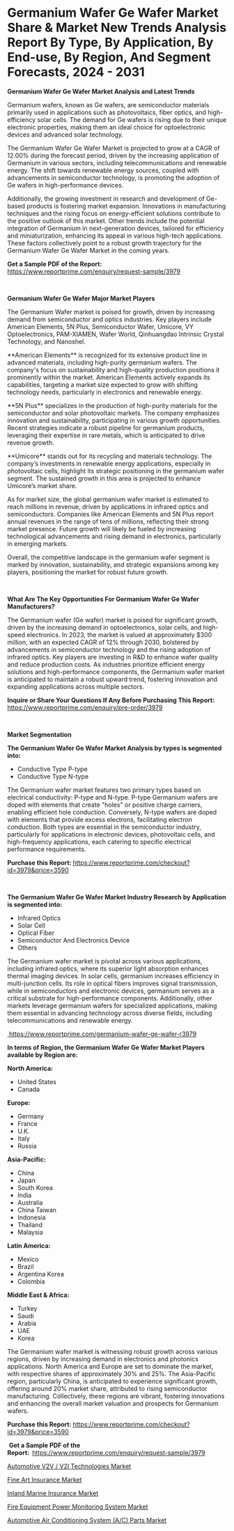 <p><h1>Germanium Wafer Ge Wafer Market Share & Market New Trends Analysis Report By Type, By Application, By End-use, By Region, And Segment Forecasts, 2024 - 2031</h1></p><p><strong>Germanium Wafer Ge Wafer Market Analysis and Latest Trends</strong></p>
<p><p>Germanium wafers, known as Ge wafers, are semiconductor materials primarily used in applications such as photovoltaics, fiber optics, and high-efficiency solar cells. The demand for Ge wafers is rising due to their unique electronic properties, making them an ideal choice for optoelectronic devices and advanced solar technology.</p><p>The Germanium Wafer Ge Wafer Market is projected to grow at a CAGR of 12.00% during the forecast period, driven by the increasing application of Germanium in various sectors, including telecommunications and renewable energy. The shift towards renewable energy sources, coupled with advancements in semiconductor technology, is promoting the adoption of Ge wafers in high-performance devices.</p><p>Additionally, the growing investment in research and development of Ge-based products is fostering market expansion. Innovations in manufacturing techniques and the rising focus on energy-efficient solutions contribute to the positive outlook of this market. Other trends include the potential integration of Germanium in next-generation devices, tailored for efficiency and miniaturization, enhancing its appeal in various high-tech applications. These factors collectively point to a robust growth trajectory for the Germanium Wafer Ge Wafer Market in the coming years.</p></p>
<p><strong>Get a Sample PDF of the Report:&nbsp;</strong> <a href="https://www.reportprime.com/enquiry/request-sample/3979">https://www.reportprime.com/enquiry/request-sample/3979</a></p>
<p>&nbsp;</p>
<p><strong>Germanium Wafer Ge Wafer Major Market Players</strong></p>
<p><p>The Germanium Wafer market is poised for growth, driven by increasing demand from semiconductor and optics industries. Key players include American Elements, 5N Plus, Semiconductor Wafer, Umicore, VY Optoelectronics, PAM-XIAMEN, Wafer World, Qinhuangdao Intrinsic Crystal Technology, and Nanoshel.</p><p>**American Elements** is recognized for its extensive product line in advanced materials, including high-purity germanium wafers. The company's focus on sustainability and high-quality production positions it prominently within the market. American Elements actively expands its capabilities, targeting a market size expected to grow with shifting technology needs, particularly in electronics and renewable energy.</p><p>**5N Plus** specializes in the production of high-purity materials for the semiconductor and solar photovoltaic markets. The company emphasizes innovation and sustainability, participating in various growth opportunities. Recent strategies indicate a robust pipeline for germanium products, leveraging their expertise in rare metals, which is anticipated to drive revenue growth.</p><p>**Umicore** stands out for its recycling and materials technology. The company’s investments in renewable energy applications, especially in photovoltaic cells, highlight its strategic positioning in the germanium wafer segment. The sustained growth in this area is projected to enhance Umicore’s market share.</p><p>As for market size, the global germanium wafer market is estimated to reach millions in revenue, driven by applications in infrared optics and semiconductors. Companies like American Elements and 5N Plus report annual revenues in the range of tens of millions, reflecting their strong market presence. Future growth will likely be fueled by increasing technological advancements and rising demand in electronics, particularly in emerging markets.</p><p>Overall, the competitive landscape in the germanium wafer segment is marked by innovation, sustainability, and strategic expansions among key players, positioning the market for robust future growth.</p></p>
<p>&nbsp;</p>
<p><strong>What Are The Key Opportunities For Germanium Wafer Ge Wafer Manufacturers?</strong></p>
<p><p>The Germanium wafer (Ge wafer) market is poised for significant growth, driven by the increasing demand in optoelectronics, solar cells, and high-speed electronics. In 2023, the market is valued at approximately $300 million, with an expected CAGR of 12% through 2030, bolstered by advancements in semiconductor technology and the rising adoption of infrared optics. Key players are investing in R&D to enhance wafer quality and reduce production costs. As industries prioritize efficient energy solutions and high-performance components, the Germanium wafer market is anticipated to maintain a robust upward trend, fostering innovation and expanding applications across multiple sectors.</p></p>
<p><strong>Inquire or Share Your Questions If Any Before Purchasing This Report:</strong> <a href="https://www.reportprime.com/enquiry/pre-order/3979">https://www.reportprime.com/enquiry/pre-order/3979</a></p>
<p>&nbsp;</p>
<p><strong>Market Segmentation</strong></p>
<p><strong>The Germanium Wafer Ge Wafer Market Analysis by types is segmented into:</strong></p>
<p><ul><li>Conductive Type P-type</li><li>Conductive Type N-type</li></ul></p>
<p><p>The Germanium wafer market features two primary types based on electrical conductivity: P-type and N-type. P-type Germanium wafers are doped with elements that create "holes" or positive charge carriers, enabling efficient hole conduction. Conversely, N-type wafers are doped with elements that provide excess electrons, facilitating electron conduction. Both types are essential in the semiconductor industry, particularly for applications in electronic devices, photovoltaic cells, and high-frequency applications, each catering to specific electrical performance requirements.</p></p>
<p><strong>Purchase this Report:&nbsp;</strong><a href="https://www.reportprime.com/checkout?id=3979&price=3590">https://www.reportprime.com/checkout?id=3979&price=3590</a></p>
<p>&nbsp;</p>
<p><strong>The Germanium Wafer Ge Wafer Market Industry Research by Application is segmented into:</strong></p>
<p><ul><li>Infrared Optics</li><li>Solar Cell</li><li>Optical Fiber</li><li>Semiconductor And Electronics Device</li><li>Others</li></ul></p>
<p><p>The Germanium wafer market is pivotal across various applications, including infrared optics, where its superior light absorption enhances thermal imaging devices. In solar cells, germanium increases efficiency in multi-junction cells. Its role in optical fibers improves signal transmission, while in semiconductors and electronic devices, germanium serves as a critical substrate for high-performance components. Additionally, other markets leverage germanium wafers for specialized applications, making them essential in advancing technology across diverse fields, including telecommunications and renewable energy.</p></p>
<p><a href="https://www.reportprime.com/germanium-wafer-ge-wafer-r3979">&nbsp;https://www.reportprime.com/germanium-wafer-ge-wafer-r3979</a></p>
<p><strong>In terms of Region, the Germanium Wafer Ge Wafer Market Players available by Region are:</strong></p>
<p>
    <p> <strong> North America: </strong>
        <ul>
            <li>United States</li>
            <li>Canada</li>
        </ul>
        </p> 
    <p> <strong> Europe: </strong>
        <ul>
            <li>Germany</li>
            <li>France</li>
            <li>U.K.</li>
            <li>Italy</li>
            <li>Russia</li>
        </ul>
        </p> 
    <p> <strong> Asia-Pacific: </strong>
        <ul>
            <li>China</li>
            <li>Japan</li>
            <li>South Korea</li>
            <li>India</li>
            <li>Australia</li>
            <li>China Taiwan</li>
            <li>Indonesia</li>
            <li>Thailand</li>
            <li>Malaysia</li>
        </ul>
        </p> 
    <p> <strong> Latin America: </strong>
        <ul>
            <li>Mexico</li>
            <li>Brazil</li>
            <li>Argentina Korea</li>
            <li>Colombia</li>
        </ul>
        </p> 
    <p> <strong> Middle East & Africa: </strong>
        <ul>
            <li>Turkey</li>
            <li>Saudi</li>
            <li>Arabia</li>
            <li>UAE</li>
            <li>Korea</li>
        </ul>
    </p>
    </p>
<p><p>The Germanium wafer market is witnessing robust growth across various regions, driven by increasing demand in electronics and photonics applications. North America and Europe are set to dominate the market, with respective shares of approximately 30% and 25%. The Asia-Pacific region, particularly China, is anticipated to experience significant growth, offering around 20% market share, attributed to rising semiconductor manufacturing. Collectively, these regions are vibrant, fostering innovations and enhancing the overall market valuation and prospects for Germanium wafers.</p></p>
<p><strong>Purchase this Report: </strong><a href="https://www.reportprime.com/checkout?id=3979&price=3590">https://www.reportprime.com/checkout?id=3979&price=3590</a></p>
<p>&nbsp;<strong>Get a Sample PDF of the Report:&nbsp;&nbsp;</strong><a href="https://www.reportprime.com/enquiry/request-sample/3979">https://www.reportprime.com/enquiry/request-sample/3979</a></p>
<p><strong></strong></p>
<p><p><a href="https://issuu.com/reportprime-2/docs/automotive-v2v-v2i-technologies-mar_080fb3cc0cc9a6">Automotive V2V / V2I Technologies Market</a></p><p><a href="https://www.linkedin.com/pulse/future-innovation-global-fine-art-insurance-market-growth-j60ae?trackingId=YtfstpVCSduCP3yxZKsr2Q%3D%3D">Fine Art Insurance Market</a></p><p><a href="https://www.linkedin.com/pulse/global-inland-marine-insurance-market-size-trends-analysis-lcmae?trackingId=N1dDq0VVTmeNoedZ9ZEWRA%3D%3D">Inland Marine Insurance Market</a></p><p><a href="https://github.com/GenaGaines34/Market-Research-Report-List-1/blob/main/fire-equipment-power-monitoring-system-market.md">Fire Equipment Power Monitoring System Market</a></p><p><a href="https://issuu.com/reportprime-2/docs/automotive-air-conditioning-system-_fd7257dc1e0d7f">Automotive Air Conditioning System (A/C) Parts Market</a></p></p>